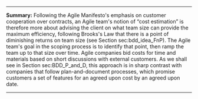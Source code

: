 ---
<b>Summary:</b> Following the Agile Manifesto's emphasis on customer cooperation over contracts, an Agile team's notion of “cost estimation” is therefore more about advising the client on what team size can provide the maximum efficiency, following Brooks's Law that there is a point of diminishing returns on team size (see Section  sec:bdd_idea_FnP).  The Agile team's goal in the scoping process is to identify that point, then ramp the team up to that size over time. Agile companies bid costs for time and materials based on short discussions with external customers. As we shall see in Section sec:BDD_P_and_D, this approach is in sharp contrast with companies that follow plan-and-document processes, which promise customers a set of features for an agreed upon cost by an agreed upon date.

---